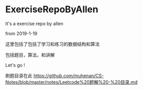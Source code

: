 # ExerciseRepoByAllen

It's a exercise repo by allen

from 2019-1-19

这里包括了包括了学习和练习的数据结构和算法

包括题目，算法，和讲解

Let's go !

刷题目录在此 https://github.com/muhenan/CS-Notes/blob/master/notes/Leetcode%20题解%20-%20目录.md